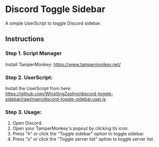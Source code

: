 # Discord Toggle Sidebar
A simple UserScript to toggle Discord sidebar.

## Instructions
### Step 1. Script Manager
Install TamperMonkey: https://www.tampermonkey.net/
### Step 2. UserScript:
Install the UserScript from here: https://github.com/WhistlingZephyr/discord-toggle-sidebar/raw/main/discord-toggle-sidebar.user.js
### Step 3. Usage:
1. Open Discord.
2. Open your TamperMonkey's popout by clicking its icon.
3. Press "h" or click the "Toggle sidebar" option to toggle sidebar.
4. Press "s" or click the "Toggle server list" option to toggle server list.